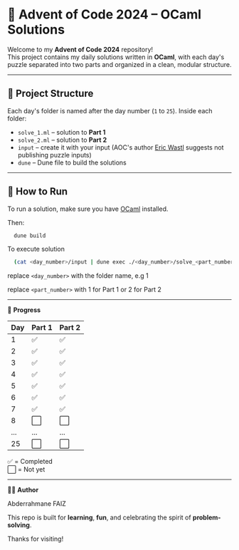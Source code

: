 # 🎄 Advent of Code 2024 – OCaml Solutions

Welcome to my **Advent of Code 2024** repository!  
This project contains my daily solutions written in **OCaml**, with each day's puzzle separated into two parts and organized in a clean, modular structure.

---

## 📁 Project Structure

Each day's folder is named after the day number (`1` to `25`). Inside each folder:

- `solve_1.ml` – solution to **Part 1**
- `solve_2.ml` – solution to **Part 2**
- `input` – create it with your input (AOC's author [Eric Wastl](https://was.tl/) suggests not publishing puzzle inputs)
- `dune` – Dune file to build the solutions


---

## 🚀 How to Run

To run a solution, make sure you have [OCaml](https://ocaml.org/) installed.

Then:

```bash
  dune build
```
To execute solution

```bash
  (cat <day_number>/input | dune exec ./<day_number>/solve_<part_number>.exe)
```
replace `<day_number>` with the folder name, e.g 1

replace `<part_number>` with 1 for Part 1 or 2 for Part 2

---


📅 **Progress**

| Day | Part 1 | Part 2 |
|-----|--------|--------|
| 1   | ✅     | ✅     |
| 2   | ✅     | ✅     |
| 3   | ✅     | ✅     |
| 4   | ✅     | ✅     |
| 5   | ✅     | ✅     |
| 6   | ✅     | ✅     |
| 7   | ✅     | ✅     |
| 8   | ⬜     | ⬜     |
| ... | ...    | ...    |
| 25  | ⬜     | ⬜     |


✅ = Completed  
⬜ = Not yet

---

🧑‍💻 **Author**

Abderrahmane FAIZ

This repo is built for **learning**, **fun**, and celebrating the spirit of **problem-solving**.

Thanks for visiting!

